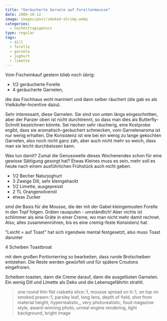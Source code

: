 ```yaml
---
title: "Geräucherte Garnele auf Forellenmousse"
date: 2009-10-12
image: images/post/smoked-shrimp.webp
categories: 
  - nachmittagsgenuss
type: regular
tags: 
  - dill
  - forelle
  - garnele
  - joghurt
  - limette
---
```


Vom Fischeinkauf gestern blieb noch übrig: 

* 1/2 geräucherte Forelle 
* 4 geräucherte Garnelen, 

die das Fischhaus wohl mariniert und dann selber räuchert (die gab es als Vielkäufer-Incentive dazu).

Sehr interessant, diese Garnelen. Sie sind von unten längs eingeschnitten, aber der Panzer oben ist nicht durchtrennt, so dass man dies als Butterfly-Schnitt bezeichnen könnte. Sei riechen sehr räucherig, eine Kostprobe ergibt, dass sie aromatisch-geräuchert schmecken, vom Garnelenaroma ist nur wenig erhalten. Die Konsistenz ist wie bei ein wenig zu lange gekochten Garnelen, also noch nicht ganz zäh, aber auch nicht mehr so weich, dass man sie leicht durchbeissen kann.

Was tun damit? Zumal die Genusswelle dieses Wochenendes schon für eine gewisse Sättigung gesorgt hat? Etwas Kleines muss es sein, mehr soll es heute nach einem ausführlichen Frühstück auch nicht geben.

* 1/2 Becher Naturjoghurt
* 3 Zweige Dill, sehr kleingehackt
* 1/2 Limette, ausgepresst 
* 2 TL Orangenolivenöl 
* etwas Zucker

sind die Basis für die Mousse, die der mit der Gabel kleingemusten Forelle in den Topf folgen. Gräten rauspulen - umständlich! Aber nichts ist schlimmer als eine Gräte in einer Creme, wo man nicht mehr damit rechnet. Also, alles zusammenrühren, bis es eine cremig-feste Konsistenz hat.

"Leicht = auf Toast" hat sich irgendwie mental festgesetzt, also muss Toast darunter

4 Scheiben Toastbroat

mit dem großen Portionierring so bearbeiten, dass runde Brotscheiben entstehen. Die Reste werden gewürfelt und für spätere Croutons eingefroren.

Scheiben toasten, dann die Creme darauf, dann die ausgelösten Garnelen. Ein wenig Dill und Limette als Deko und die Lebensgefährtin strahlt.

> one round thin flat ciabatta slice::1, mousse spread on it::1, on top on smoked prawn::1, parsley leaf, long lens, depth of field, shot from material height, hyperrealistic,, very photorealistic, food magazine style, award-winning photo, unreal engine rendering, light background, bright image